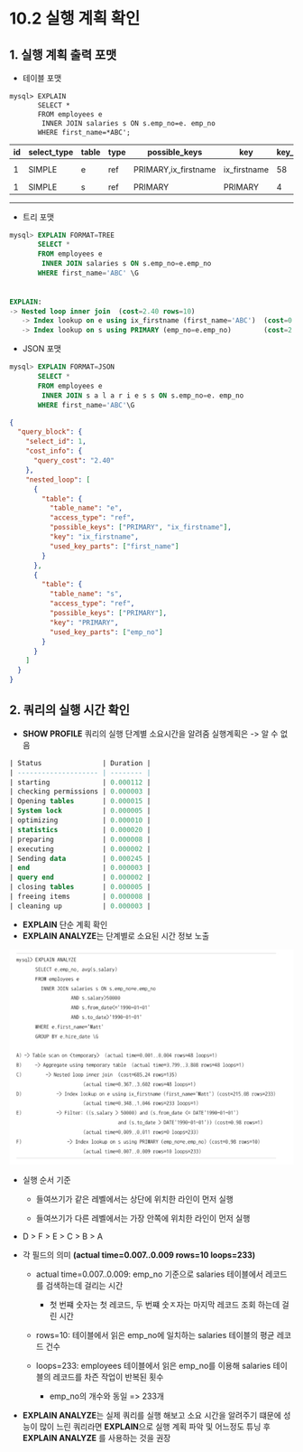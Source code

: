# 10.2 실행 계획 확인

## 1. 실행 계획 출력 포맷
- 테이블 포맷

```mysql
mysql> EXPLAIN
       SELECT *
       FROM employees e
        INNER JOIN salaries s ON s.emp_no=e. emp_no
       WHERE first_name=*ABC';

```

| id | select\_type | table | type | possible\_keys        | key           | key\_len | ref       | rows | filtered | Extra       |
| -- | ------------ | ----- | ---- | --------------------- | ------------- | -------- | --------- | ---- | -------- | ----------- |
| 1  | SIMPLE       | e     | ref  | PRIMARY,ix\_firstname | ix\_firstname | 58       | const     | 1    | 100.00   | Using index |
| 1  | SIMPLE       | s     | ref  | PRIMARY               | PRIMARY       | 4        | e.emp\_no | 10   | 100.60   | NULL        |

---

- 트리 포맷

```sql
mysql> EXPLAIN FORMAT=TREE
       SELECT *
       FROM employees e
        INNER JOIN salaries s ON s.emp_no=e.emp_no
       WHERE first_name='ABC' \G


EXPLAIN:
-> Nested loop inner join  (cost=2.40 rows=10)
   -> Index lookup on e using ix_firstname (first_name='ABC')  (cost=0.35 rows=1)
   -> Index lookup on s using PRIMARY (emp_no=e.emp_no)        (cost=2.05 rows=10)

```

- JSON 포맷

```sql
mysql> EXPLAIN FORMAT=JSON
       SELECT *
       FROM employees e
        INNER JOIN s a l a r i e s s ON s.emp_no=e. emp_no
       WHERE first_name='ABC'\G
```
```json
{
  "query_block": {
    "select_id": 1,
    "cost_info": {
      "query_cost": "2.40"
    },
    "nested_loop": [
      {
        "table": {
          "table_name": "e",
          "access_type": "ref",
          "possible_keys": ["PRIMARY", "ix_firstname"],
          "key": "ix_firstname",
          "used_key_parts": ["first_name"]
        }
      },
      {
        "table": {
          "table_name": "s",
          "access_type": "ref",
          "possible_keys": ["PRIMARY"],
          "key": "PRIMARY",
          "used_key_parts": ["emp_no"]
        }
      }
    ]
  }
}

```
## 2. 쿼리의 실행 시간 확인
- **SHOW PROFILE** 쿼리의 실행 단계별 소요시간을 알려줌 실행계획은 -> 알 수 없음
```sql
| Status               | Duration |
| -------------------- | -------- |
| starting             | 0.000112 |
| checking permissions | 0.000003 |
| Opening tables       | 0.000015 |
| System lock          | 0.000005 |
| optimizing           | 0.000010 |
| statistics           | 0.000020 |
| preparing            | 0.000008 |
| executing            | 0.000002 |
| Sending data         | 0.000245 |
| end                  | 0.000003 |
| query end            | 0.000002 |
| closing tables       | 0.000005 |
| freeing items        | 0.000008 |
| cleaning up          | 0.000003 |

```

- **EXPLAIN** 단순 계획 확인
- **EXPLAIN ANALYZE**는 단계별로 소요된 시간 정보 노출

![image.png](images/실행시간확인.png)

- 실행 순서 기준

    - 들여쓰기가 같은 레벨에서는 상단에 위치한 라인이 먼저 실행

    - 들여쓰기가 다른 레벨에서는 가장 안쪽에 위치한 라인이 먼저 실행

- D > F > E > C > B > A

- 각 필드의 의미 **(actual time=0.007..0.009 rows=10 loops=233)**

    - actual time=0.007..0.009: emp_no 기준으로 salaries 테이블에서 레코드를 검색하는데 걸리는 시간
      - 첫 번쨰 숫자는 첫 레코드, 두 번쨰 숫ㅈ자는 마지막 레코드 조회 하는데 걸린 시간

    - rows=10: 테이블에서 읽은 emp_no에 일치하는 salaries 테이블의 평균 레코드 건수

    - loops=233: employees 테이블에서 읽은 emp_no를 이용해 salaries 테이블의 레코드를 차즌 작업이 반복된 횟수
      - emp_no의 개수와 동일 => 233개



- **EXPLAIN ANALYZE**는 실제 쿼리를 실행 해보고 소요 시간을 알려주기 떄문에 성능이 많이 느린 쿼리라면 **EXPLAIN**으로 실행 계획 파악 및 어느정도 튜닝 후 **EXPLAIN ANALYZE** 를 사용하는 것을 권장
